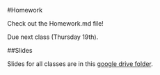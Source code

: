 #Homework

Check out the Homework.md file!

Due next class (Thursday 19th).

##Slides

Slides for all classes are in this [google drive folder](https://drive.google.com/folderview?id=0B4jTIYTi7VEYXzBMREF3VnpJSEU&usp=sharing).